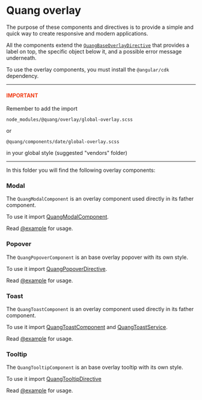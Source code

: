 # Quang overlay

The purpose of these components and directives is to provide a simple and quick way to create responsive and modern
applications.

All the components extend the [`QuangBaseOverlayDirective`](shared/quang-base-overlay.directive.ts)
that provides a label on top, the specific object below it, and a possible error message underneath.

To use the overlay components, you must install the `@angular/cdk` dependency.

---

<h4 style="color:#f03c15">IMPORTANT</h4>

Remember to add the import

`node_modules/@quang/overlay/global-overlay.scss`

or

`@quang/components/date/global-overlay.scss`

in your global style (suggested "vendors" folder)

---

In this folder you will find the following overlay components:

### Modal

The `QuangModalComponent` is an overlay component used directly in its father component.

To use it import [QuangModalComponent](modal/modal.component.ts).

Read [@example](modal/modal.component.ts) for usage.

### Popover

The `QuangPopoverComponent` is an base overlay popover with its own style.

To use it import [QuangPopoverDirective](popover/popover.directive.ts).

Read [@example](popover/popover.component.ts) for usage.

### Toast

The `QuangToastComponent` is an overlay component used directly in its father component.

To use it import [QuangToastComponent](toast/toast.component.ts) and [QuangToastService](toast/toast.service.ts).

Read [@example](toast/toast.component.ts) for usage.

### Tooltip

The `QuangTooltipComponent` is an base overlay tooltip with its own style.

To use it import [QuangTooltipDirective](tooltip/tooltip.directive.ts)

Read [@example](tooltip/tooltip.component.ts) for usage.
